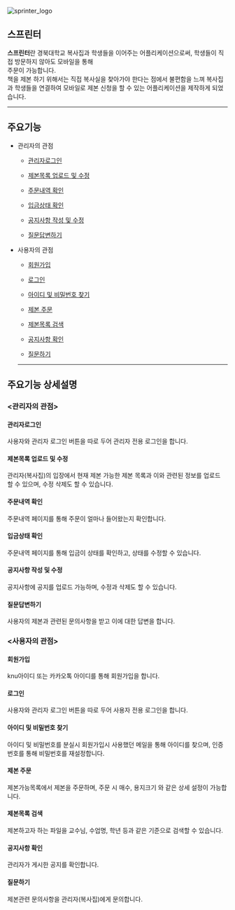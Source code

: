 ![sprinter_logo](https://user-images.githubusercontent.com/48755699/80292823-8f75e800-8794-11ea-810d-10ab4abebf27.jpg)

## 스프린터

**스프린터**란 경북대학교 복사집과 학생들을 이어주는 어플리케이션으로써, 학생들이 직접 방문하지 않아도 모바일을 통해       
주문이 가능합니다.      
책을 제본 하기 위해서는 직접 복사실을 찾아가야 한다는 점에서
불편함을 느껴 복사집과 학생들을 연결하여 
모바일로 제본 신청을 할 수 있는 어플리케이션을 제작하게 되었습니다.

---


## 주요기능

* 관리자의 관점
  
  * [관리자로그인](#관리자로그인)
  
  * [제본목록 업로드 및 수정](#제본목록-업로드-및-수정)
  * [주문내역 확인](#주문내역-확인)
  * [입금상태 확인](#입금상태-확인)
  * [공지사항 작성 및 수정](#공지사항-작성-및-수정)
  * [질문답변하기](#질문답변하기)
  
  
  
* 사용자의 관점

  * [회원가입](#회원가입)
  
  * [로그인](#로그인)
  * [아이디 및 비밀번호 찾기](#아이디-및-비밀번호-찾기)
  * [제본 주문](#제본-주문)
  * [제본목록 검색](#제본목록-검색)
  * [공지사항 확인](#공지사항-확인)
  * [질문하기](#질문하기)
  
  ---
  
## 주요기능 상세설명
  
### <관리자의 관점>
#### 관리자로그인
사용자와 관리자 로그인 버튼을 따로 두어 관리자 전용 로그인을 합니다.

#### 제본목록 업로드 및 수정
관리자(복사집)의 입장에서 현재 제본 가능한 제본 목록과 이와 관련된 정보를 업로드 할 수 있으며, 수정 삭제도 할 수 있습니다.

#### 주문내역 확인
주문내역 페이지를 통해 주문이 얼마나 들어왔는지 확인합니다.

#### 입금상태 확인
주문내역 페이지를 통해 입금이 상태를 확인하고, 상태를 수정할 수 있습니다.


#### 공지사항 작성 및 수정
공지사항에 공지를 업로드 가능하며, 수정과 삭제도 할 수 있습니다.

#### 질문답변하기
사용자의 제본과 관련된 문의사항을 받고 이에 대한 답변을 합니다.


### <사용자의 관점>

#### 회원가입
knu아이디 또는 카카오톡 아이디를 통해 회원가입을 합니다.
#### 로그인
사용자와 관리자 로그인 버튼을 따로 두어 사용자 전용 로그인을 합니다.
#### 아이디 및 비밀번호 찾기
아이디 및 비밀번호를 분실시 회원가입시 사용했던 메일을 통해 아이디를 찾으며, 인증번호를 통해 비밀번호를 재설정합니다.
#### 제본 주문
제본가능목록에서 제본을 주문하며, 주문 시 매수, 용지크기 와 같은 상세 설정이 가능합니다.
#### 제본목록 검색
제본하고자 하는 파일을 교수님, 수업명, 학년 등과 같은 기준으로 검색할 수 있습니다. 
#### 공지사항 확인
관리자가 게시한 공지를 확인합니다.
#### 질문하기
제본관련 문의사항을 관리자(복사집)에게 문의합니다.
